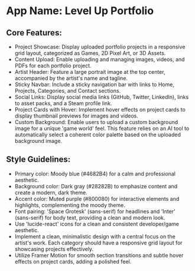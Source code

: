 # **App Name**: Level Up Portfolio

## Core Features:

- Project Showcase: Display uploaded portfolio projects in a responsive grid layout, categorized as Games, 2D Pixel Art, or 3D Assets.
- Content Upload: Enable uploading and managing images, videos, and PDFs for each portfolio project.
- Artist Header: Feature a large portrait image at the top center, accompanied by the artist's name and tagline.
- Sticky Navbar: Include a sticky navigation bar with links to Home, Projects, Categories, and Contact sections.
- Social Links: Display social media links (GitHub, Twitter, LinkedIn), links to asset packs, and a Steam profile link.
- Project Cards with Hover: Implement hover effects on project cards to display thumbnail previews for images and videos.
- Custom Background: Enable users to upload a custom background image for a unique 'game world' feel. This feature relies on an AI tool to automatically select a coherent color palette based on the uploaded background image.

## Style Guidelines:

- Primary color: Moody blue (#4682B4) for a calm and professional aesthetic.
- Background color: Dark gray (#28282B) to emphasize content and create a modern, dark theme.
- Accent color: Muted purple (#800080) for interactive elements and highlights, complementing the moody theme.
- Font pairing: 'Space Grotesk' (sans-serif) for headlines and 'Inter' (sans-serif) for body text, providing a clean and modern look.
- Use 'lucide-react' icons for a clean and consistent developer/game aesthetic.
- Implement a clean, minimalistic design with a central focus on the artist's work. Each category should have a responsive grid layout for showcasing projects effectively.
- Utilize Framer Motion for smooth section transitions and subtle hover effects on project cards, adding a polished feel.